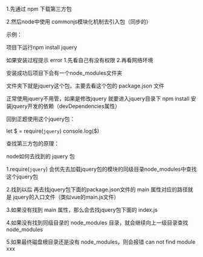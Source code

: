 1.先通过 npm 下载第三方包

2.然后node中使用 commonjs模块化机制去引入包（同步的）


示例：

项目下运行npm install jquery

如果安装过程提示 error 
1.先看自己有没有权限
2.再看网络环境


安装成功后项目下会有一个node_modules文件夹

文件夹下就是jquery这个包，主要去看这个包的 package.json 文件

正常使用jquery不用管，如果是修改jquery 就要进入jquery目录下 npm install 安装jquery开发的依赖（devDependencies属性）


回到正题使用这个jquery包：

let $ = require(`jquery`)
console.log($)



查找第三方包的原理：

node如何去找到的 jquery 包

1.require(`jquery`) 会优先去加载jquery包的模块的同级目录node_modules中查找这个jquery包

2.找到以后 再去找jquery包下面的package.json文件的 main 属性对应的路径就是 jquery的入口文件（类似vue的main.js文件）

3.如果没有找到 main 属性，那么会去找jquery包下面的 index.js

4.如果没有找到同级目录的 node_modules 目录，就会继续向上一级目录查找 node_modules

5.如果最终磁盘根目录还是没有 node_modules，则会报错 can not find module xxx